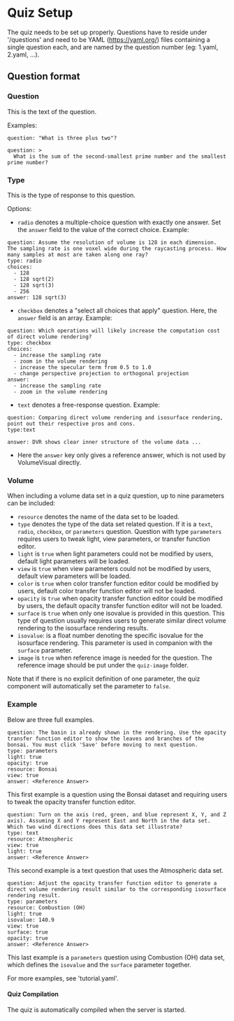 # Quiz Setup
The quiz needs to be set up properly.
Questions have to reside under '/questions' and need to be YAML (https://yaml.org/) files containing a single question each,
and are named by the question number (eg: 1.yaml, 2.yaml, ...).

## Question format

### Question

This is the text of the question.

Examples:

```
question: "What is three plus two"?
```

```
question: >
  What is the sum of the second-smallest prime number and the smallest prime number?
```

### Type

This is the type of response to this question.

Options:

- `radio` denotes a multiple-choice question with exactly one answer.
Set the `answer` field to the value of the correct choice.
Example:
```
question: Assume the resolution of volume is 128 in each dimension. The sampling rate is one voxel wide during the raycasting process. How many samples at most are taken along one ray?
type: radio
choices:
  - 128
  - 128 sqrt(2)
  - 128 sqrt(3)
  - 256
answer: 128 sqrt(3)
```

- `checkbox` denotes a "select all choices that apply" question.
Here, the `answer` field is an array.
Example:
```
question: Which operations will likely increase the computation cost of direct volume rendering?
type: checkbox
choices:
  - increase the sampling rate
  - zoom in the volume rendering
  - increase the specular term from 0.5 to 1.0
  - change perspective projection to orthogonal projection
answer:
  - increase the sampling rate
  - zoom in the volume rendering
```

- `text` denotes a free-response question.
Example:
```
question: Comparing direct volume rendering and isosurface rendering, point out their respective pros and cons.
type:text

answer: DVR shows clear inner structure of the volume data ...
```
- Here the `answer` key only gives a reference answer, which is not used by VolumeVisual directly.

### Volume

When including a volume data set in a quiz question, up to nine parameters can be included:

* `resource` denotes the name of the data set to be loaded.
* `type` denotes the type of the data set related question. If it is a `text`, `radio`, `checkbox`, or `parameters` question. Question with type `parameters` requires users to 
tweak light, view parameters, or transfer function editor.
* `light` is `true` when light parameters could not be modified by users, default light parameters will be loaded.
* `view` is `true` when view parameters could not be modified by users, default view parameters will be loaded.
* `color` is `true` when color transfer function editor could be modified by users, default color transfer function editor will not be loaded.
* `opacity` is `true` when opacity transfer function editor could be modified by users, the default opacity transfer function editor will not be loaded.
* `surface` is `true` when only one isovalue is provided in this question. This type of question usually requires users to generate similar direct volume rendering to the isosurface rendering results.
* `isovalue`: is a float number denoting the specific isovalue for the isosurface rendering. This parameter is used in companion with the `surface` parameter.
* `image` is `true` when reference image is needed for the question. The reference image should be put under the `quiz-image` folder.

Note that if there is no explicit definition of one parameter, the quiz component will automatically set the parameter to `false`.

### Example
Below are three full examples.

```
question: The basin is already shown in the rendering. Use the opacity transfer function editor to show the leaves and branches of the bonsai. You must click 'Save' before moving to next question.
type: parameters
light: true
opacity: true
resource: Bonsai
view: true
answer: <Reference Answer>

```
This first example is a question using the Bonsai dataset and requiring users to tweak the opacity transfer function editor.

```
question: Turn on the axis (red, green, and blue represent X, Y, and Z axis). Assuming X and Y represent East and North in the data set. Which two wind directions does this data set illustrate?
type: text
resource: Atmospheric
view: true
light: true
answer: <Reference Answer>
```
This second example is a text question that uses the Atmospheric data set.

```
question: Adjust the opacity transfer function editor to generate a direct volume rendering result similar to the corresponding isosurface rendering result.
type: parameters
resource: Combustion (OH)
light: true
isovalue: 140.9
view: true
surface: true
opacity: true
answer: <Reference Answer>
```
This last example is a `parameters` question using Combustion (OH) data set, which defines the `isovalue` and the `surface` parameter together.

For more examples, see 'tutorial.yaml'.


#### Quiz Compilation

The quiz is automatically compiled when the server is started.


